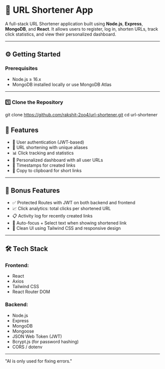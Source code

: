 # 🔗 URL Shortener App

A full-stack URL Shortener application built using **Node.js**, **Express**, **MongoDB**, and **React**. It allows users to register, log in, shorten URLs, track click statistics, and view their personalized dashboard.

---

## ⚙️ Getting Started

### Prerequisites

- Node.js ≥ 16.x
- MongoDB installed locally or use MongoDB Atlas

---

### 1️⃣ Clone the Repository

git clone https://github.com/rakshit-2oo4/url-shortener.git
cd url-shortener

## 🚀 Features

- 🔐 User authentication (JWT-based)
- 🔗 URL shortening with unique aliases
- 📊 Click tracking and statistics
- 🧑 Personalized dashboard with all user URLs
- 📅 Timestamps for created links
- 📎 Copy to clipboard for short links

---

## 🎁 Bonus Features

- ✅ Protected Routes with JWT on both backend and frontend
- 📈 Click analytics: total clicks per shortened URL
- 📋 Activity log for recently created links
- 📌 Auto-focus + Select text when showing shortened link
- 🎨 Clean UI using Tailwind CSS and responsive design

---

## 🛠️ Tech Stack

### Frontend:
- React
- Axios
- Tailwind CSS
- React Router DOM

### Backend:
- Node.js
- Express
- MongoDB
- Mongoose
- JSON Web Token (JWT)
- Bcrypt.js (for password hashing)
- CORS / dotenv

---
"AI is only used for fixing errors."

